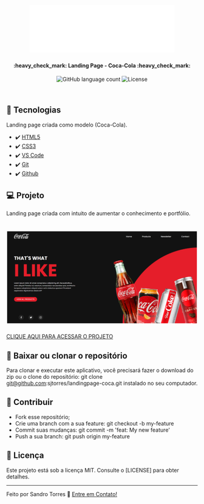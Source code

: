 <h1 align="center">
    <img alt="LandingPageCocaCola" title="#LandingPageCocaCola" src="https://github.com/sjtorres/landingpage-coca/blob/main/img/logo.png" width="380px" />
</h1>

<h4 align="center"> 
	:heavy_check_mark: Landing Page - Coca-Cola :heavy_check_mark:
</h4>
<p align="center">
  <img alt="GitHub language count" src="https://img.shields.io/badge/made by-Sandro Torres-red">

   <img alt="License" src="https://img.shields.io/badge/license-MIT-red">
</p>

<br>

## 🚀 Tecnologias

Landing page criada como modelo (Coca-Cola).

- :heavy_check_mark: [HTML5](https://developer.mozilla.org/pt-BR/docs/Web/HTML) 
- :heavy_check_mark: [CSS3](https://developer.mozilla.org/pt-BR/docs/Web/CSS) 
- :heavy_check_mark: [VS Code](https://code.visualstudio.com/) 
- :heavy_check_mark: [Git](https://git-scm.com/) 
- :heavy_check_mark: [Github](https://github.com/) 

## 💻 Projeto

Landing page criada com intuito de aumentar o conhecimento e portfólio.

<h1 align="center">
    <img alt="Landing-page" title="Landing-page" src="https://github.com/sjtorres/landingpage-coca/blob/main/img/tela.png" width="500px" />
</h1>

[CLIQUE AQUI PARA ACESSAR O PROJETO](https://sjtorres.github.io/landingpage-coca/)

## 🔖 Baixar ou clonar o repositório

Para clonar e executar este aplicativo, você precisará fazer o download do zip ou o clone do repositório: git clone git@github.com:sjtorres/landingpage-coca.git instalado no seu computador.

## 🤔 Contribuir

- Fork esse repositório;
- Crie uma branch com a sua feature: git checkout -b my-feature
- Commit suas mudanças: git commit -m 'feat: My new feature'
- Push a sua branch: git push origin my-feature

## :memo: Licença

Este projeto está sob a licença MIT. Consulte o [LICENSE] para obter detalhes.

---

Feito por Sandro Torres :wave: [Entre em Contato!](https://www.sandrotorres.com.br)
